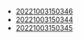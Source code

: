 - [20221003150346](/zet/20221003150346/README.md)
- [20221003150344](/zet/20221003150344/README.md)
- [20221003150345](/zet/20221003150345/README.md)
